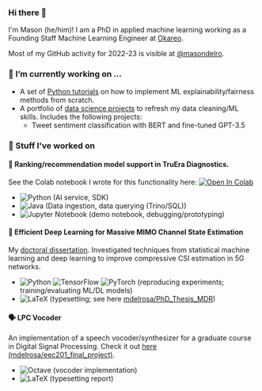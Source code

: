 ### Hi there 👋

I'm Mason (he/him)! I am a PhD in applied machine learning working as a Founding Staff Machine Learning Engineer at [Okareo](https://okareo.com/).

Most of my GitHub activity for 2022-23 is visible at [@masondelro](https://github.com/masondelro).

### 🔭 I’m currently working on ...

- A set of [Python tutorials](https://github.com/mdelrosa/ml-explainability-fairness) on how to implement ML explainability/fairness methods from scratch.
- A portfolio of [data science projects](https://github.com/mdelrosa/data-science-portfolio) to refresh my data cleaning/ML skills. Includes the following projects:
  - Tweet sentiment classification with BERT and fine-tuned GPT-3.5

### 👀 Stuff I've worked on

#### 🔎 Ranking/recommendation model support in TruEra Diagnostics.

See the Colab notebook I wrote for this functionality here: [![Open In Colab](https://colab.research.google.com/assets/colab-badge.svg)](https://colab.research.google.com/github/truera/truera-examples/blob/release/prod/starter-examples/starter-ranking.ipynb)
- ![Python](https://img.shields.io/badge/python-3670A0?style=for-the-badge&logo=python&logoColor=ffdd54) (AI service, SDK)
- ![Java](https://img.shields.io/badge/java-%23ED8B00.svg?style=for-the-badge&logo=openjdk&logoColor=white) (Data ingestion, data querying (Trino/SQL))
- ![Jupyter Notebook](https://img.shields.io/badge/jupyter-%23FA0F00.svg?style=for-the-badge&logo=jupyter&logoColor=white) (demo notebook, debugging/prototyping)

#### 📱 Efficient Deep Learning for Massive MIMO Channel State Estimation

My [doctoral dissertation](https://www.proquest.com/openview/95c3a12f32f1124c5dc9cb08244f2aec/1?pq-origsite=gscholar&cbl=18750&diss=y). Investigated techniques from statistical machine learning and deep learning to improve compressive CSI estimation in 5G networks.
- ![Python](https://img.shields.io/badge/python-3670A0?style=for-the-badge&logo=python&logoColor=ffdd54) 	![TensorFlow](https://img.shields.io/badge/TensorFlow-%23FF6F00.svg?style=for-the-badge&logo=TensorFlow&logoColor=white) ![PyTorch](https://img.shields.io/badge/PyTorch-%23EE4C2C.svg?style=for-the-badge&logo=PyTorch&logoColor=white) (reproducing experiments; training/evaluating ML/DL models) 
- ![LaTeX](https://img.shields.io/badge/latex-%23008080.svg?style=for-the-badge&logo=latex&logoColor=white) (typesetting; see here [mdelrosa/PhD_Thesis_MDR](https://github.com/mdelrosa/PhD_Thesis_MDR/tree/master))

#### 🗣 LPC Vocoder

An implementation of a speech vocoder/synthesizer for a graduate course in Digital Signal Processing. Check it out [here (mdelrosa/eec201_final_project)](https://github.com/mdelrosa/eec201_final_project).
- ![Octave](https://img.shields.io/badge/OCTAVE-darkblue?style=for-the-badge&logo=octave&logoColor=fcd683) (vocoder implementation)
- ![LaTeX](https://img.shields.io/badge/latex-%23008080.svg?style=for-the-badge&logo=latex&logoColor=white) (typesetting report)

<!--
**mdelrosa/mdelrosa** is a ✨ _special_ ✨ repository because its `README.md` (this file) appears on your GitHub profile.

Here are some ideas to get you started:

- 🔭 I’m currently working on ...
- 🌱 I’m currently learning ...
- 👯 I’m looking to collaborate on ...
- 🤔 I’m looking for help with ...
- 💬 Ask me about ...
- 📫 How to reach me: ...
- 😄 Pronouns: ...
- ⚡ Fun fact: ...
-->
